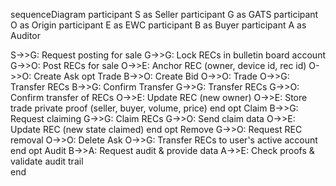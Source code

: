 sequenceDiagram
  participant S as Seller
  participant G as GATS
  participant O as Origin
  participant E as EWC
  participant B as Buyer
  participant A as Auditor

  S->>G: Request posting for sale
  G->>G: Lock RECs in bulletin board account
  G->>O: Post RECs for sale
  O->>E: Anchor REC (owner, device id, rec id)
  O->>O: Create Ask
  opt Trade
    B->>O: Create Bid
    O->>O: Trade 
    O->>G: Transfer RECs
    B->>G: Confirm Transfer
    G->>G: Transfer RECs
    G->>O: Confirm transfer of RECs
    O->>E: Update REC (new owner) 
    O->>E: Store trade private proof (seller, buyer, volume, price)
  end
  opt Claim
    B->>G: Request claiming
    G->>G: Claim RECs
    G->>O: Send claim data
    O->>E: Update REC (new state claimed)
  end
  opt Remove
    G->>O: Request REC removal
    O->>O: Delete Ask
    O->>G: Transfer RECs to user's active account
  end
  opt Audit
    B->>A: Request audit & provide data
    A->>E: Check proofs & validate audit trail  
  end
